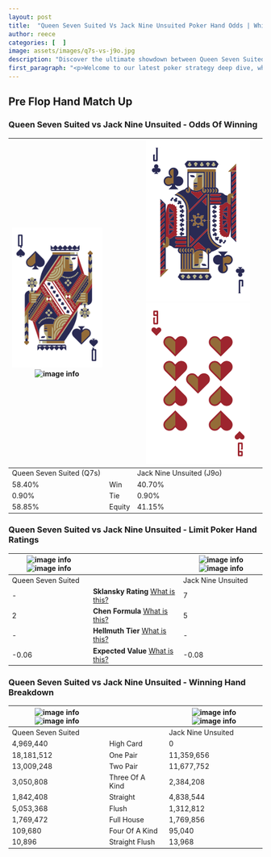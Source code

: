 ```yaml
---
layout: post
title:  "Queen Seven Suited Vs Jack Nine Unsuited Poker Hand Odds | Which Is The Better Hand In Poker? A Complete Guide"
author: reece
categories: [  ]
image: assets/images/q7s-vs-j9o.jpg
description: "Discover the ultimate showdown between Queen Seven Suited and Jack Nine Unsuited in poker! Uncover the odds, strategies, and scenarios where one hand triumphs over the other. Get ready to up your poker game with this thrilling analysis."
first_paragraph: "<p>Welcome to our latest poker strategy deep dive, where we're pitting two distinct hands against each other in a high-stakes showdown: Queen Seven Suited vs Jack Nine Unsuited.</p><p>In the dynamic world of poker, every decision counts, and knowing which hand holds the upper hand is key to your success at the table.</p><p>In this article, we'll dissect these two hands, explore the scenarios where one dominates the other, and equip you with the knowledge to make strategic choices that can tip the odds in your favor.</p><p>Get ready to unravel the intriguing dynamics of these poker hands and elevate your game to new heights.</p>"
---
```




[comment]: # (sp0)

## Pre Flop Hand Match Up

<div class="table hand-ratings" markdown="1"> 



### Queen Seven Suited vs Jack Nine Unsuited - Odds Of Winning


    
| ![image info](assets/images/hand1/q.png) ![image info](assets/images/hand1/7s.png) |  | ![image info](assets/images/hand2/j.png) ![image info](assets/images/hand2/9o.png) |
| -------- | -------- | -------- |
| Queen Seven Suited (Q7s) |  | Jack Nine Unsuited (J9o) |
| 58.40% | Win | 40.70% |
| 0.90% | Tie | 0.90% |
| 58.85% | Equity | 41.15% |




[comment]: # (sp1)



### Queen Seven Suited vs Jack Nine Unsuited - Limit Poker Hand Ratings


    
| ![image info](https://www.riverpairs.com/assets/images/hand1/q.png) ![image info](https://www.riverpairs.com/assets/images/hand1/7s.png) |  | ![image info](https://www.riverpairs.com/assets/images/hand2/j.png) ![image info](https://www.riverpairs.com/assets/images/hand2/9o.png) |
| -------- | -------- | -------- |
| Queen Seven Suited |  | Jack Nine Unsuited |
| - | **Sklansky Rating** [What is this?](/sklansky-rating-explained) | 7 |
| 2 | **Chen Formula** [What is this?](/chen-formula-explained) | 5 |
| - | **Hellmuth Tier** [What is this?](/Hellmuth-tier-explained) | - |
| -0.06 | **Expected Value** [What is this?](/expected-value-explained) | -0.08 |




[comment]: # (sp2)



### Queen Seven Suited vs Jack Nine Unsuited - Winning Hand Breakdown


    
| ![image info](https://www.riverpairs.com/assets/images/hand1/q.png) ![image info](https://www.riverpairs.com/assets/images/hand1/7s.png) |  | ![image info](https://www.riverpairs.com/assets/images/hand2/j.png) ![image info](https://www.riverpairs.com/assets/images/hand2/9o.png) |
| -------- | -------- | -------- |
| Queen Seven Suited |  | Jack Nine Unsuited |
| 4,969,440 | High Card | 0 |
| 18,181,512 | One Pair | 11,359,656 |
| 13,009,248 | Two Pair | 11,677,752 |
| 3,050,808 | Three Of A Kind | 2,384,208 |
| 1,842,408 | Straight | 4,838,544 |
| 5,053,368 | Flush | 1,312,812 |
| 1,769,472 | Full House | 1,769,856 |
| 109,680 | Four Of A Kind | 95,040 |
| 10,896 | Straight Flush | 13,968 |




[comment]: # (sp3)



</div>

[comment]: # (sp4)



[comment]: # (sp5)

